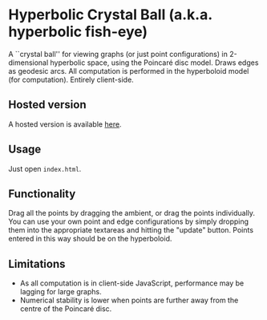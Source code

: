 # Hyperbolic Crystal Ball (a.k.a. hyperbolic fish-eye)
A ``crystal ball'' for viewing graphs (or just point configurations) in  2-dimensional hyperbolic space, using the Poincaré disc model.  Draws edges as geodesic arcs.
All computation is performed in the hyperboloid model (for computation).
Entirely client-side.

## Hosted version

A hosted version is available [here](https://crystal-ball.lateral.io/).

## Usage
Just open `index.html`.

## Functionality
  Drag all the points by dragging the ambient, or drag the points individually.
You can use your own point and edge configurations by simply dropping them into the appropriate textareas and hitting the "update" button.  Points entered in this way should be on the hyperboloid.

## Limitations

+ As all computation is in client-side JavaScript, performance may be lagging for large graphs.
+ Numerical stability is lower when points are further away from the centre of the Poincaré disc.
